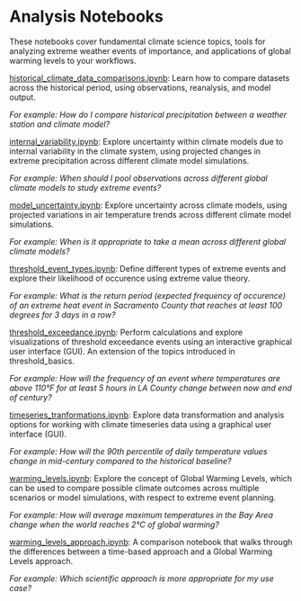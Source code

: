 Analysis Notebooks
==================

These notebooks cover fundamental climate science topics, tools for analyzing extreme weather events of importance, and applications of global warming levels to your workflows.

[historical_climate_data_comparisons.ipynb](historical_climate_data_comparisons.ipynb): Learn how to compare datasets across the historical period, using observations, reanalysis, and model output.  

*For example: How do I compare historical precipitation between a weather station and climate model?*

[internal_variability.ipynb](internal_variability.ipynb): Explore uncertainty within climate models due to internal variability in the climate system, using projected changes in extreme precipitation across different climate model simulations.  

*For example: When should I pool observations across different global climate models to study extreme events?*

[model_uncertainty.ipynb](model_uncertainty.ipynb): Explore uncertainty across climate models, using projected variations in air temperature trends across different climate model simulations.  

*For example: When is it appropriate to take a mean across different global climate models?*

[threshold_event_types.ipynb](threshold_event_types.ipynb): Define different types of extreme events and explore their likelihood of occurence using extreme value theory.  

*For example: What is the return period (expected frequency of occurence) of an extreme heat event in Sacramento County that reaches at least 100 degrees for 3 days in a row?*

[threshold_exceedance.ipynb](threshold_exceedance.ipynb): Perform calculations and explore visualizations of threshold exceedance events using an interactive graphical user interface (GUI). An extension of the topics introduced in threshold_basics.  

*For example: How will the frequency of an event where temperatures are above 110°F for at least 5 hours in LA County change between now and end of century?*

[timeseries_tranformations.ipynb](timeseries_transformations.ipynb): Explore data transformation and analysis options for working with climate timeseries data using a graphical user interface (GUI).  

*For example: How will the 90th percentile of daily temperature values change in mid-century compared to the historical baseline?*

[warming_levels.ipynb](warming_levels.ipynb): Explore the concept of Global Warming Levels, which can be used to compare possible climate outcomes across multiple scenarios or model simulations, with respect to extreme event planning.  

*For example: How will average maximum temperatures in the Bay Area change when the world reaches 2°C of global warming?*

[warming_levels_approach.ipynb](warming_levels_approach.ipynb): A comparison notebook that walks through the differences between a time-based approach and a Global Warming Levels approach.  

*For example: Which scientific approach is more appropriate for my use case?*
